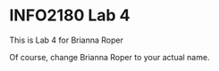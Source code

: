 # INFO2180 Lab 4

This is Lab 4 for Brianna Roper

Of course, change Brianna Roper to your actual name. 
